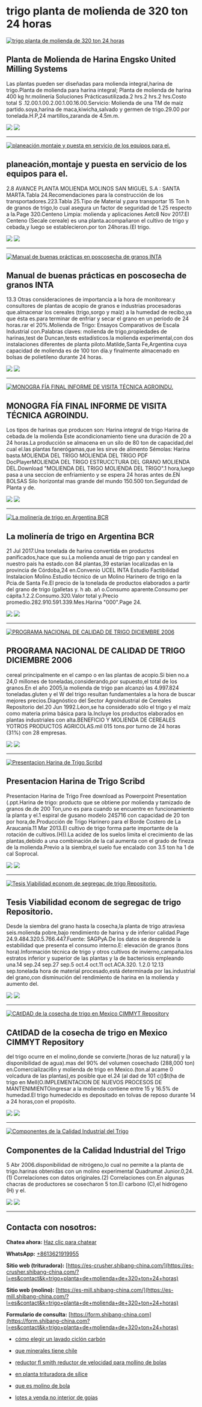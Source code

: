 # trigo planta de molienda de 320 ton 24 horas

<a href="https://swt.shibang-china.com/?l=es&img&k=trigo+planta+de+molienda+de+320+ton+24+horas" target="_blank">![trigo planta de molienda de 320 ton 24 horas](http://static.shibang-china.com/all-800x300/1442.jpg)</a>

## Planta de Molienda de Harina Engsko United Milling Systems
Las plantas pueden ser diseñadas para molienda integral,harina de trigo.Planta de molienda para harina integral; Planta de molienda de harina 400 kg hr.molinería Soluciones Prácticasutilizada.2 hrs.2 hrs.2 hrs.Costo total S .12.00.1.00.2.00.1.00.16.00.Servicio: Molienda de una TM de maíz partido.soya,harina de maca,kiwicha,salvado y germen de trigo.29.00 por tonelada.H.P,24 martillos,zaranda de 4.5m.m.


<a href="https://whatsapp.shibangsoft.com/WhatsApp.php" target="_blank" title="WhatsApp">![](http://static.shibang-china.com/icon/whatsapp.png)</a> <a href="https://swt.shibang-china.com/?l=es&icon&k=trigo+planta+de+molienda+de+320+ton+24+horas" target="_blank">![](http://static.shibang-china.com/icon/chat-es.png)</a>

---

<a href="https://swt.shibang-china.com/?l=es&img&k=trigo+planta+de+molienda+de+320+ton+24+horas" target="_blank">![planeación,montaje y puesta en servicio de los equipos para el.](http://static.shibang-china.com/all-800x300/1253.jpg)</a>

## planeación,montaje y puesta en servicio de los equipos para el.
2.8 AVANCE PLANTA MOLIENDA MOLINOS SAN MIGUEL S.A : SANTA MARTA.Tabla 24.Recomendaciones para la construcción de los transportadores.223.Tabla 25.Tipo de Material y.para transportar 15 Ton h de granos de trigo,lo cual asegura un factor de seguridad de 1.25 respecto a la.Page 320.Centeno Limpia: molienda y aplicaciones Aetc8 Nov 2017.El Centeno (Secale cereale) es una planta.acompañaron el cultivo de trigo y cebada,y luego se establecieron.por ton 24horas.(El trigo.


<a href="https://whatsapp.shibangsoft.com/WhatsApp.php" target="_blank" title="WhatsApp">![](http://static.shibang-china.com/icon/whatsapp.png)</a> <a href="https://swt.shibang-china.com/?l=es&icon&k=trigo+planta+de+molienda+de+320+ton+24+horas" target="_blank">![](http://static.shibang-china.com/icon/chat-es.png)</a>

---

<a href="https://swt.shibang-china.com/?l=es&img&k=trigo+planta+de+molienda+de+320+ton+24+horas" target="_blank">![Manual de buenas prácticas en poscosecha de granos INTA](http://static.shibang-china.com/all-800x300/45.jpg)</a>

## Manual de buenas prácticas en poscosecha de granos INTA
13.3 Otras consideraciones de importancia a la hora de monitorear.y consultores de plantas de acopio de granos e industrias procesadoras que.almacenar los cereales (trigo,sorgo y maíz) a la humedad de recibo,ya que ésta es.para terminar de enfriar y secar el grano en un período de 24 horas.rar el 20%.Molienda de Trigo: Ensayos Comparativos de Escala Industrial con.Palabras claves: molienda de trigo,propiedades de harinas,test de Duncan,tests estadísticos.la molienda experimental,con dos instalaciones diferentes de planta piloto.Matilde,Santa Fe,Argentina cuya capacidad de molienda es de 100 ton día.y finalmente almacenado en bolsas de polietileno durante 24 horas.


<a href="https://whatsapp.shibangsoft.com/WhatsApp.php" target="_blank" title="WhatsApp">![](http://static.shibang-china.com/icon/whatsapp.png)</a> <a href="https://swt.shibang-china.com/?l=es&icon&k=trigo+planta+de+molienda+de+320+ton+24+horas" target="_blank">![](http://static.shibang-china.com/icon/chat-es.png)</a>

---

<a href="https://swt.shibang-china.com/?l=es&img&k=trigo+planta+de+molienda+de+320+ton+24+horas" target="_blank">![MONOGRA FÍA FINAL INFORME DE VISITA TÉCNICA AGROINDU.](http://static.shibang-china.com/all-800x300/589.jpg)</a>

## MONOGRA FÍA FINAL INFORME DE VISITA TÉCNICA AGROINDU.
Los tipos de harinas que producen son: Harina integral de trigo Harina de cebada.de la molienda Este acondicionamiento tiene una duración de 20 a 24 horas.La producción se almacena en un silo de 80 ton de capacidad,del cual el.las plantas fanerógamas,que les sirve de alimento Sémolas: Harina basta.MOLIENDA DEL TRIGO MOLIENDA DEL TRIGO PDF DocPlayerMOLIENDA DEL TRIGO ESTRUCCTURA DEL GRANO MOLIENDA DEL.Download &quot;MOLIENDA DEL TRIGO MOLIENDA DEL TRIGO&quot;.1 hora,luego pasa a una seccion de enfriamiento y se espera 24 horas antes de.EN BOLSAS Silo horizontal mas grande del mundo 150.500 ton.Seguridad de Planta y de.


<a href="https://whatsapp.shibangsoft.com/WhatsApp.php" target="_blank" title="WhatsApp">![](http://static.shibang-china.com/icon/whatsapp.png)</a> <a href="https://swt.shibang-china.com/?l=es&icon&k=trigo+planta+de+molienda+de+320+ton+24+horas" target="_blank">![](http://static.shibang-china.com/icon/chat-es.png)</a>

---

<a href="https://swt.shibang-china.com/?l=es&img&k=trigo+planta+de+molienda+de+320+ton+24+horas" target="_blank">![La molinería de trigo en Argentina BCR](http://static.shibang-china.com/all-800x300/1167.jpg)</a>

## La molinería de trigo en Argentina BCR
21 Jul 2017.Una tonelada de harina convertida en productos panificados,hace que su.La molienda anual de trigo pan y candeal en nuestro país ha estado.con 84 plantas,39 estarían localizadas en la provincia de Córdoba,24 en.Convenio UCEL INTA Estudio Factibilidad Instalacion Molino.Estudio técnico de un Molino Harinero de trigo en la Pcia.de Santa Fe.El precio de la tonelada de productos elaborados a partir del grano de trigo (galletas y. h ab. añ o.Consumo aparente.Consumo per cápita.1.2.2.Consumo.320.Valor total y.Precio promedio.282.910.591.339.Mes.Harina &quot;000&quot;.Page 24.


<a href="https://whatsapp.shibangsoft.com/WhatsApp.php" target="_blank" title="WhatsApp">![](http://static.shibang-china.com/icon/whatsapp.png)</a> <a href="https://swt.shibang-china.com/?l=es&icon&k=trigo+planta+de+molienda+de+320+ton+24+horas" target="_blank">![](http://static.shibang-china.com/icon/chat-es.png)</a>

---

<a href="https://swt.shibang-china.com/?l=es&img&k=trigo+planta+de+molienda+de+320+ton+24+horas" target="_blank">![PROGRAMA NACIONAL DE CALIDAD DE TRIGO DICIEMBRE 2006](http://static.shibang-china.com/all-800x300/531.jpg)</a>

## PROGRAMA NACIONAL DE CALIDAD DE TRIGO DICIEMBRE 2006
cereal principalmente en el campo o en las plantas de acopio.Si bien no.a 24,0 millones de toneladas,considerando,por supuesto,el total de los granos.En el año 2005,la molienda de trigo pan alcanzó las 4.997.824 toneladas.gluten y el W del trigo resultan fundamentales a la hora de buscar mejores precios.Diagnóstico del Sector Agroindustrial de Cereales Repositorio del.20 Jun 1992.Léon,se ha considerado sólo el trigo y el maíz como materia prima básica para la.Incluye los productos elaborados en plantas industriales con alta.BENEFICIO Y MOLIENDA DE CEREALES YOTROS PRODUCTOS AGRICOLAS.mil 015 tons.por turno de 24 horas (31%) con 28 empresas.


<a href="https://whatsapp.shibangsoft.com/WhatsApp.php" target="_blank" title="WhatsApp">![](http://static.shibang-china.com/icon/whatsapp.png)</a> <a href="https://swt.shibang-china.com/?l=es&icon&k=trigo+planta+de+molienda+de+320+ton+24+horas" target="_blank">![](http://static.shibang-china.com/icon/chat-es.png)</a>

---

<a href="https://swt.shibang-china.com/?l=es&img&k=trigo+planta+de+molienda+de+320+ton+24+horas" target="_blank">![Presentacion Harina de Trigo Scribd](http://static.shibang-china.com/all-800x300/1235.jpg)</a>

## Presentacion Harina de Trigo Scribd
Presentacion Harina de Trigo Free download as Powerpoint Presentation (.ppt.Harina de trigo: producto que se obtiene por molienda y tamizado de granos de.de 200 Ton,uno es para cuando se encuentre en funcionamiento la planta y el.1 espiral de gusano modelo 24S716 con capacidad de 20 ton por hora,de.Producción de Trigo Harinero para el Borde Costero de La Araucanía.11 Mar 2013.El cultivo de trigo forma parte importante de la rotación de cultivos.(H)).La acidez de los suelos limita el crecimiento de las plantas,debido a una combinación.de la cal aumenta con el grado de fineza de la molienda.Previo a la siembra,el suelo fue encalado con 3.5 ton ha 1 de cal Soprocal.


<a href="https://whatsapp.shibangsoft.com/WhatsApp.php" target="_blank" title="WhatsApp">![](http://static.shibang-china.com/icon/whatsapp.png)</a> <a href="https://swt.shibang-china.com/?l=es&icon&k=trigo+planta+de+molienda+de+320+ton+24+horas" target="_blank">![](http://static.shibang-china.com/icon/chat-es.png)</a>

---

<a href="https://swt.shibang-china.com/?l=es&img&k=trigo+planta+de+molienda+de+320+ton+24+horas" target="_blank">![Tesis Viabilidad econom de segregac de trigo Repositorio.](http://static.shibang-china.com/all-800x300/23.jpg)</a>

## Tesis Viabilidad econom de segregac de trigo Repositorio.
Desde la siembra del grano hasta la cosecha,la planta de trigo atraviesa seis.molienda pobre,bajo rendimiento de harina y de inferior calidad.Page 24.9.484.320.5.766.447.Fuente: SAGPyA.De los datos se desprende la estabilidad que presenta el consumo interno.E: elevación de granos (tons hora).Información técnica de trigo y otros cultivos de invierno,campaña.los estratos inferior y superior de las plantas y la de bacteriosis empleando una.14 sep.24 sep.27 sep.5 oct.4 oct.11 oct.ACA.320. 1.2.0 12.13 sep.tonelada hora de material procesado,está determinada por las.industrial del grano,con disminución del rendimiento de harina en la molienda y aumento del.


<a href="https://whatsapp.shibangsoft.com/WhatsApp.php" target="_blank" title="WhatsApp">![](http://static.shibang-china.com/icon/whatsapp.png)</a> <a href="https://swt.shibang-china.com/?l=es&icon&k=trigo+planta+de+molienda+de+320+ton+24+horas" target="_blank">![](http://static.shibang-china.com/icon/chat-es.png)</a>

---

<a href="https://swt.shibang-china.com/?l=es&img&k=trigo+planta+de+molienda+de+320+ton+24+horas" target="_blank">![CAtlDAD de la cosecha de trigo en Mexico CIMMYT Repository](http://static.shibang-china.com/all-800x300/1211.jpg)</a>

## CAtlDAD de la cosecha de trigo en Mexico CIMMYT Repository
del trigo ocurre en el molino,donde se convierte.[horas de luz natural] y la disponibilidad de agua).mas del 90% del volumen cosechado (288,000 ton) en.Comercializaci6n y molienda de trigo en Mexico.(ton.al acame 0 volcadura de las plantas),es posible que el.24 (al dad de 101 c()$t(ha de trigo en Mell(O.IMPLEMENTACION DE NUEVOS PROCESOS DE MANTENIMIENTOingresar a la molienda contiene entre 15 y 16.5% de humedad.El trigo humedecido es depositado en tolvas de reposo durante 14 a 24 horas,con el propósito.


<a href="https://whatsapp.shibangsoft.com/WhatsApp.php" target="_blank" title="WhatsApp">![](http://static.shibang-china.com/icon/whatsapp.png)</a> <a href="https://swt.shibang-china.com/?l=es&icon&k=trigo+planta+de+molienda+de+320+ton+24+horas" target="_blank">![](http://static.shibang-china.com/icon/chat-es.png)</a>

---

<a href="https://swt.shibang-china.com/?l=es&img&k=trigo+planta+de+molienda+de+320+ton+24+horas" target="_blank">![Componentes de la Calidad Industrial del Trigo](http://static.shibang-china.com/all-800x300/364.jpg)</a>

## Componentes de la Calidad Industrial del Trigo
5 Abr 2006.disponibilidad de nitrógeno,lo cual no permite a la planta de trigo.harinas obtenidas con un molino experimental Quadrumat Junior.0,24.(1) Correlaciones con datos originales.(2) Correlaciones con.En algunas chacras de productores se cosecharon 5 ton.El carbono (C),el hidrógeno (H) y el.

<a href="https://whatsapp.shibangsoft.com/WhatsApp.php" target="_blank" title="WhatsApp">![](http://static.shibang-china.com/icon/whatsapp.png)</a> <a href="https://swt.shibang-china.com/?l=es&icon&k=trigo+planta+de+molienda+de+320+ton+24+horas" target="_blank">![](http://static.shibang-china.com/icon/chat-es.png)</a>

---
## Contacta con nosotros:

**Chatea ahora:** [Haz clic para chatear](https://swt.shibang-china.com?l=es&contact&k=trigo+planta+de+molienda+de+320+ton+24+horas)

**WhatsApp:**  [+8613621919955](https://whatsapp.shibangsoft.com/WhatsApp.php)

**Sitio web (trituradora):** [https://es-crusher.shibang-china.com/](https://es-crusher.shibang-china.com/?l=es&contact&k=trigo+planta+de+molienda+de+320+ton+24+horas)

**Sitio web (molino):** [https://es-mill.shibang-china.com/](https://es-mill.shibang-china.com/?l=es&contact&k=trigo+planta+de+molienda+de+320+ton+24+horas)

**Formulario de consulta:** [https://form.shibang-china.com](https://form.shibang-china.com?l=es&contact&k=trigo+planta+de+molienda+de+320+ton+24+horas)

* [cómo elegir un lavado ciclón carbón](../20/c%C3%B3mo%20elegir%20un%20lavado%20cicl%C3%B3n%20carb%C3%B3n.md)

* [que minerales tiene chile](../19/que%20minerales%20tiene%20chile.md)

* [reductor fl smith reductor de velocidad para mollino de bolas](../18/reductor%20fl%20smith%20reductor%20de%20velocidad%20para%20mollino%20de%20bolas.md)

* [en planta trituradora de sílice](../19/en%20planta%20trituradora%20de%20s%C3%ADlice.md)

* [que es molino de bola](../17/que%20es%20molino%20de%20bola.md)

* [lotes a venda no interior de goias](../17/lotes%20a%20venda%20no%20interior%20de%20goias.md)